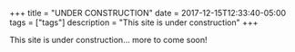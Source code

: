 +++
title = "UNDER CONSTRUCTION"
date = 2017-12-15T12:33:40-05:00
tags = ["tags"]
description = "This site is under construction"
+++

This site is under construction… more to come soon!